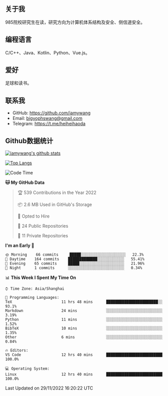 ## 关于我

985院校研究生在读，研究方向为计算机体系结构及安全、侧信道安全。

## 编程语言

C/C++、Java、Kotlin、Python、Vue.js。

## 爱好

足球和读书。

## 联系我

- GitHub: https://github.com/iamywang
- Email: bigyophswang@gmail.com
- Telegram: https://t.me/heiheihaoda

## Github数据统计

[![iamywang's github stats](https://github-readme-stats.vercel.app/api?username=iamywang&count_private=true&show_icons=true)]()

[![Top Langs](https://github-readme-stats.vercel.app/api/top-langs/?username=iamywang&layout=compact)]()

<!--START_SECTION:waka-->
![Code Time](http://img.shields.io/badge/Code%20Time-626%20hrs%2032%20mins-blue)

**🐱 My GitHub Data** 

> 🏆 539 Contributions in the Year 2022
 > 
> 📦 2.6 MB Used in GitHub's Storage 
 > 
> 💼 Opted to Hire
 > 
> 📜 24 Public Repositories 
 > 
> 🔑 11 Private Repositories  
 > 
**I'm an Early 🐤** 

```text
🌞 Morning    66 commits     █████░░░░░░░░░░░░░░░░░░░░   22.3% 
🌆 Daytime    164 commits    █████████████░░░░░░░░░░░░   55.41% 
🌃 Evening    65 commits     █████░░░░░░░░░░░░░░░░░░░░   21.96% 
🌙 Night      1 commits      ░░░░░░░░░░░░░░░░░░░░░░░░░   0.34%

```


📊 **This Week I Spent My Time On** 

```text
⌚︎ Time Zone: Asia/Shanghai

💬 Programming Languages: 
TeX                      11 hrs 48 mins      ███████████████████████░░   93.1% 
Markdown                 24 mins             ░░░░░░░░░░░░░░░░░░░░░░░░░   3.19% 
Python                   11 mins             ░░░░░░░░░░░░░░░░░░░░░░░░░   1.52% 
BibTeX                   10 mins             ░░░░░░░░░░░░░░░░░░░░░░░░░   1.35% 
Other                    6 mins              ░░░░░░░░░░░░░░░░░░░░░░░░░   0.84%

🔥 Editors: 
VS Code                  12 hrs 40 mins      █████████████████████████   100.0%

💻 Operating System: 
Linux                    12 hrs 40 mins      █████████████████████████   100.0%

```


 Last Updated on 29/11/2022 16:20:22 UTC
<!--END_SECTION:waka-->
